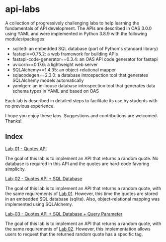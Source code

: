 # api-labs

A collection of progressively challenging labs to help learning the fundamentals of API development. The APIs are described in OAS 3.0.0 using YAML and were implemented in Python 3.8.9 with the following modules/packages:  

* sqlite3: an embedded SQL database (part of Python's standard library) 
* fastapi==0.75.2: a web framework for building APIs 
* fastapi-code-generator==0.3.4: an OAS API code generator for fastapi 
* uvicorn==0.17.6: a lightweight web server  
* SQLAlchemy==1.4.35: an object-relational mapper 
* sqlacodegen==2.3.0: a database introspection tool that generates SQLAlchemy models automatically 
* yamlgen: an in-house database introspection tool that generates data schema types in YAML and based on OAS

Each lab is described in detailed steps to facilitate its use by students with no previous experience. 

I hope you enjoy these labs. Suggestions and contributions are welcomed. Thanks!

## Index

[Lab-01 - Quotes API](lab-01)

The goal of this lab is to implement an API that returns a random quote. No database is required in this API and the quotes are hard-code favoring simplicity. 

[Lab-02 - Quotes API  + SQL Database](lab-02)

The goal of this lab is to implement an API that returns a random quote, with the same requirements of [Lab 01](lab-01). However, this time the quotes are stored in an embedded SQL database (sqlite). Also, object-relational mapping was implemented using SQLAlchemy.

[Lab-03 - Quotes API  + SQL Database + Query Parameter](lab-03)

The goal of this lab is to implement an API that returns a random quote, with the same requirements of [Lab 02](lab-02). However, this implementation allows users to request that the returned random quote has a specific tag. 
